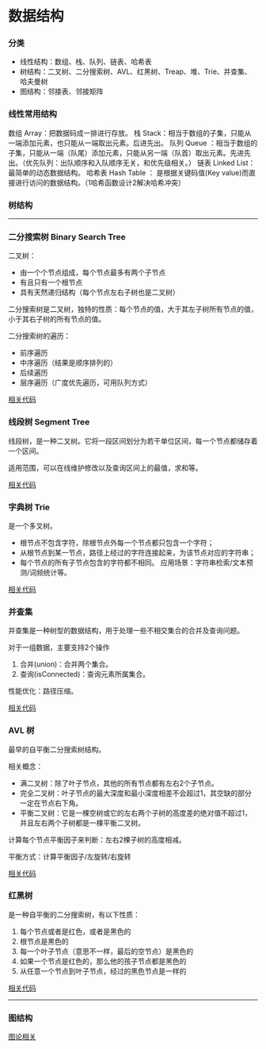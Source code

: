 # 数据结构

### 分类
* 线性结构：数组、栈、队列、链表、哈希表
* 树结构：二叉树、二分搜索树、AVL、红黑树、Treap、堆、Trie、并查集、哈夫曼树
* 图结构：邻接表、邻接矩阵

### 线性常用结构
数组 Array：把数据码成一排进行存放。
栈 Stack：相当于数组的子集，只能从一端添加元素，也只能从一端取出元素。后进先出。
队列 Queue ：相当于数组的子集，只能从一端（队尾）添加元素，只能从另一端（队首）取出元素。先进先出。（优先队列：出队顺序和入队顺序无关，和优先级相关。）
链表 Linked List：最简单的动态数据结构。
哈希表 Hash Table ： 是根据关键码值(Key value)而直接进行访问的数据结构。（1哈希函数设计2解决哈希冲突）

### 树结构
---

### 二分搜索树 Binary Search Tree

二叉树：
* 由一个个节点组成，每个节点最多有两个子节点
* 有且只有一个根节点
* 具有天然递归结构（每个节点左右子树也是二叉树）

二分搜索树是二叉树，独特的性质：每个节点的值，大于其左子树所有节点的值，小于其右子树的所有节点的值。

二分搜索树的遍历：
* 前序遍历
* 中序遍历（结果是顺序排列的）
* 后续遍历
* 层序遍历（广度优先遍历，可用队列方式）

[相关代码](https://github.com/iScript/data-structures/blob/master/src/BST.java)

### 线段树 Segment Tree
线段树，是一种二叉树。它将一段区间划分为若干单位区间，每一个节点都储存着一个区间。

适用范围，可以在线维护修改以及查询区间上的最值，求和等。

[相关代码](https://github.com/iScript/data-structures/blob/master/src/SegmentTree.java)

### 字典树 Trie
是一个多叉树。
* 根节点不包含字符，除根节点外每一个节点都只包含一个字符； 
* 从根节点到某一节点，路径上经过的字符连接起来，为该节点对应的字符串； 
* 每个节点的所有子节点包含的字符都不相同。
应用场景：字符串检索/文本预测/词频统计等。

[相关代码](https://github.com/iScript/data-structures/blob/master/src/Trie.java)

### 并查集
并查集是一种树型的数据结构，用于处理一些不相交集合的合并及查询问题。

对于一组数据，主要支持2个操作
1. 合并(union)：合并两个集合。
2. 查询(isConnected)：查询元素所属集合。

性能优化：路径压缩。

[相关代码](https://github.com/iScript/data-structures/blob/master/src/UnionFind.java)

### AVL 树
最早的自平衡二分搜索树结构。

相关概念：
* 满二叉树：除了叶子节点，其他的所有节点都有左右2个子节点。
* 完全二叉树：叶子节点的最大深度和最小深度相差不会超过1，其空缺的部分一定在节点右下角。
* 平衡二叉树：它是一棵空树或它的左右两个子树的高度差的绝对值不超过1，并且左右两个子树都是一棵平衡二叉树。

计算每个节点平衡因子来判断：左右2棵子树的高度相减。

平衡方式：计算平衡因子/左旋转/右旋转

[相关代码](https://github.com/iScript/data-structures/blob/master/src/AVLTree.java)


### 红黑树
是一种自平衡的二分搜索树，有以下性质：
1. 每个节点或者是红色，或者是黑色的
2. 根节点是黑色的
3. 每一个叶子节点（意思不一样，最后的空节点）是黑色的
4. 如果一个节点是红色的，那么他的孩子节点都是黑色的
5. 从任意一个节点到叶子节点，经过的黑色节点是一样的

[相关代码](https://github.com/iScript/data-structures/blob/master/src/RBTree.java)

---
### 图结构

[图论相关](https://github.com/iScript/graph-algorithm)